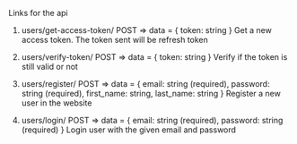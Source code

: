 Links for the api

1. users/get-access-token/
   POST => data = {
   token: string
   }
   Get a new access token. The token sent will be refresh token

2. users/verify-token/
   POST => data = {
   token: string
   }
   Verify if the token is still valid or not

3. users/register/
   POST => data = {
   email: string (required),
   password: string (required),
   first_name: string,
   last_name: string
   }
   Register a new user in the website

4. users/login/
   POST => data = {
   email: string (required),
   password: string (required)
   }
   Login user with the given email and password
